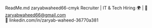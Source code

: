 ReadMe.md
zaryabwaheed66-cmyk
Recruiter | IT &amp; Tech Hiring 🌍 | 
📩 zaryabwaheed66@gmail.com  
🔗 linkedin.com/in/zaryab-waheed-36770a381
